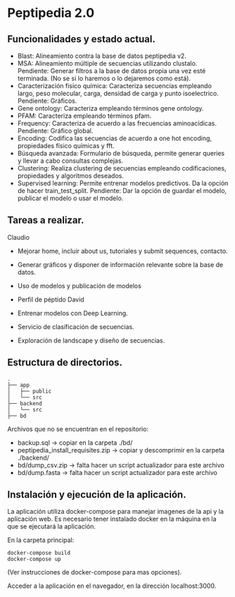 # Peptipedia 2.0

## Funcionalidades y estado actual.

 - Blast: Alineamiento contra la base de datos peptipedia v2.
 - MSA: Alineamiento múltiple de secuencias utilizando clustalo. Pendiente: Generar filtros a la base de datos propia una vez esté terminada. (No se si lo haremos o lo dejaremos como está). 
 - Caracterización fisico química: Caracteriza secuencias empleando largo, peso molecular, carga, densidad de carga y punto isoelectrico. Pendiente: Gráficos.
 - Gene ontology: Caracteriza empleando términos gene ontology.
 - PFAM: Caracteriza empleando términos pfam.
 - Frequency: Caracteriza de acuerdo a las frecuencias aminoacídicas. Pendiente: Gráfico global.
 - Encoding: Codifica las secuencias de acuerdo a one hot encoding, propiedades físico químicas y fft.
 - Búsqueda avanzada: Formulario de búsqueda, permite generar queries y llevar a cabo consultas complejas.
 - Clustering: Realiza clustering de secuencias empleando codificaciones, propiedades y algoritmos deseados.
 - Supervised learning: Permite entrenar modelos predictivos. Da la opción de hacer train_test_split. Pendiente: Dar la opción de guardar el modelo, publicar el modelo o usar el modelo.

## Tareas a realizar.

Claudio

 - Mejorar home, incluir about us, tutoriales y submit sequences, contacto.
 - Generar gráficos y disponer de información relevante sobre la base de datos.
 - Uso de modelos y publicación de modelos
 - Perfil de péptido
David

 - Entrenar modelos con Deep Learning.
 - Servicio de clasificación de secuencias.
 - Exploración de landscape y diseño de secuencias.


## Estructura de directorios.
```
.
├── app
│   ├── public
│   └── src
├── backend
│   └── src
├── bd
```
Archivos que no se encuentran en el repositorio:

 - backup.sql -> copiar en la carpeta ./bd/
 - peptipedia_install_requisites.zip -> copiar y descomprimir en la carpeta ./backend/
 - bd/dump_csv.zip -> falta hacer un script actualizador para este archivo
 - bd/dump.fasta -> falta hacer un script actualizador para este archivo

## Instalación y ejecución de la aplicación.

La aplicación utiliza docker-compose para manejar imagenes de la api y la aplicación web. Es necesario tener instalado docker en la máquina en la que se ejecutará la aplicación.

En la carpeta principal:

```
docker-compose build
docker-compose up
```

(Ver instrucciones de docker-compose para mas opciones).

Acceder a la aplicación en el navegador, en la dirección localhost:3000.
